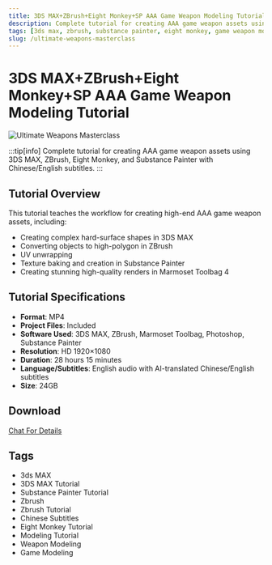 ```yaml
---
title: 3DS MAX+ZBrush+Eight Monkey+SP AAA Game Weapon Modeling Tutorial
description: Complete tutorial for creating AAA game weapon assets using 3DS MAX, ZBrush, Eight Monkey, and Substance Painter with Chinese/English subtitles.
tags: [3ds max, zbrush, substance painter, eight monkey, game weapon modeling, 3d modeling tutorial, game asset creation, weapon texturing, 3d rendering]
slug: /ultimate-weapons-masterclass
---
```


# 3DS MAX+ZBrush+Eight Monkey+SP AAA Game Weapon Modeling Tutorial

![Ultimate Weapons Masterclass](https://www.gfxcamp.com/wp-content/uploads/2025/09/Ultimate-Weapons-Masterclass.jpg)

:::tip[info]
Complete tutorial for creating AAA game weapon assets using 3DS MAX, ZBrush, Eight Monkey, and Substance Painter with Chinese/English subtitles.
:::

## Tutorial Overview

This tutorial teaches the workflow for creating high-end AAA game weapon assets, including:

- Creating complex hard-surface shapes in 3DS MAX
- Converting objects to high-polygon in ZBrush
- UV unwrapping
- Texture baking and creation in Substance Painter
- Creating stunning high-quality renders in Marmoset Toolbag 4

## Tutorial Specifications

- **Format**: MP4
- **Project Files**: Included
- **Software Used**: 3DS MAX, ZBrush, Marmoset Toolbag, Photoshop, Substance Painter
- **Resolution**: HD 1920×1080
- **Duration**: 28 hours 15 minutes
- **Language/Subtitles**: English audio with AI-translated Chinese/English subtitles
- **Size**: 24GB

## Download
[Chat For Details](https://wa.me/8613237610083)

## Tags

- 3ds MAX
- 3DS MAX Tutorial
- Substance Painter Tutorial
- Zbrush
- Zbrush Tutorial
- Chinese Subtitles
- Eight Monkey Tutorial
- Modeling Tutorial
- Weapon Modeling
- Game Modeling